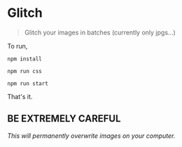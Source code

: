 # Glitch

> Glitch your images in batches (currently only jpgs...)

To run,

```
npm install
```

```
npm run css
```

```
npm run start
```

That's it.

## BE EXTREMELY CAREFUL

*This will permanently overwrite images on your computer.*